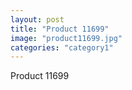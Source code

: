```yaml
---
layout: post
title: "Product 11699"
image: "product11699.jpg"
categories: "category1"
---
```

Product 11699
